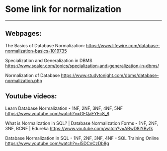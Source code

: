 # Some link for normalization #
---

## Webpages: ##

The Basics of Database Normalization:
https://www.lifewire.com/database-normalization-basics-1019735

Specialization and Generalization in DBMS
https://www.scaler.com/topics/specialization-and-generalization-in-dbms/

Normalization of Database
https://www.studytonight.com/dbms/database-normalization.php


## Youtube videos: ##

Learn Database Normalization - 1NF, 2NF, 3NF, 4NF, 5NF
https://www.youtube.com/watch?v=GFQaEYEc8_8

What is Normalization in SQL? | Database Normalization Forms - 1NF, 2NF, 3NF, BCNF | Edureka
https://www.youtube.com/watch?v=ABwD8IYByfk

Database Normalization in SQL - 1NF, 2NF, 3NF, 4NF - SQL Training Online 
https://www.youtube.com/watch?v=l5DCnCzDb8g
